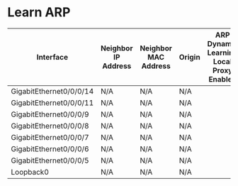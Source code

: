 
# Learn ARP
| Interface | Neighbor IP Address | Neighbor MAC Address | Origin | ARP Dynamic Learning Local Proxy Enabled | ARP Dynamic Learning Proxy Enable |
| --------- | ------------------- | -------------------- | ------ | ---------------------------------------- | --------------------------------- |
| GigabitEthernet0/0/0/14 | N/A | N/A | N/A |  | False |
| GigabitEthernet0/0/0/11 | N/A | N/A | N/A |  | False |
| GigabitEthernet0/0/0/9 | N/A | N/A | N/A |  | False |
| GigabitEthernet0/0/0/8 | N/A | N/A | N/A |  | False |
| GigabitEthernet0/0/0/7 | N/A | N/A | N/A |  | False |
| GigabitEthernet0/0/0/6 | N/A | N/A | N/A |  | False |
| GigabitEthernet0/0/0/5 | N/A | N/A | N/A |  | False |
| Loopback0 | N/A | N/A | N/A |  | False |
